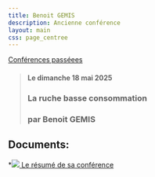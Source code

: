 ```yaml
---
title: Benoit GEMIS
description: Ancienne conférence
layout: main
css: page_centree
---
```


[Conférences passéees](/agenda/conferences-passees/)

>  
> #### Le dimanche 18 mai 2025  
> ### **La ruche basse consommation**  
> ### par Benoit GEMIS  
>  

## Documents:

*[![](/static/img/pdf.jpg ) Le résumé de sa conférence](https://pdf.beequeen.be/agenda/conferences-passees/bgemis/FICHE-DE-ROUTE-RBC_beequeen.pdf)

